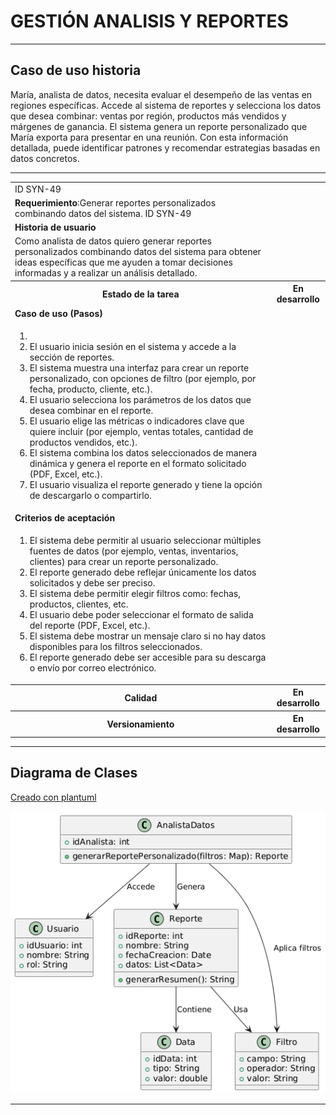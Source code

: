 # GESTIÓN ANALISIS Y REPORTES 

------

## Caso de uso historia 
María, analista de datos, necesita evaluar el desempeño de las ventas en regiones específicas. Accede al sistema de reportes y selecciona los datos que desea combinar: ventas por región, productos más vendidos y márgenes de ganancia. El sistema genera un reporte personalizado que María exporta para presentar en una reunión. Con esta información detallada, puede identificar patrones y recomendar estrategias basadas en datos concretos.

---

<table id="customers">
  <tr class="idtext principal">
    <td>ID SYN-49</td>
  </tr>
  <tr class="single text">
    <td><strong>Requerimiento</strong>:Generar reportes personalizados combinando datos del sistema. ID SYN-49</td>
  </tr>
  <tr class="single gray">
    <td><strong>Historia de usuario</strong></td>
  </tr>
  <tr class="single text">
    <td>Como analista de datos quiero generar reportes personalizados combinando datos del sistema para obtener ideas específicas que me ayuden a tomar decisiones informadas y a realizar un análisis detallado.
</td>
  </tr>
  <tr class="duo">
    <th class="gray"><strong>Estado de la tarea</strong></th>
    <th>En desarrollo</th>
  </tr>
  <tr class="single gray">
    <td><strong>Caso de uso (Pasos)</strong></td>
  </tr>
  <tr class="single text">
    <td>
        <ol>
            <li>
             <li>El usuario inicia sesión en el sistema y accede a la sección de reportes.</li>
            <li>El sistema muestra una interfaz para crear un reporte personalizado, con opciones de filtro (por ejemplo, por fecha, producto, cliente, etc.).</li>
            <li>El usuario selecciona los parámetros de los datos que desea combinar en el reporte.</li>
            <li>El usuario elige las métricas o indicadores clave que quiere incluir (por ejemplo, ventas totales, cantidad de productos vendidos, etc.).</li>
            <li>El sistema combina los datos seleccionados de manera dinámica y genera el reporte en el formato solicitado (PDF, Excel, etc.).</li>
            <li>El usuario visualiza el reporte generado y tiene la opción de descargarlo o compartirlo.</li>
          </ol>
   </td>
  </tr>
  <tr class="single gray">
    <td><strong>Criterios de aceptación</strong></td>
  </tr>
  <tr class="single text">
    <td>
        <ol>
              <li>El sistema debe permitir al usuario seleccionar múltiples fuentes de datos (por ejemplo, ventas, inventarios, clientes) para crear un reporte personalizado.</li>
              <li>El reporte generado debe reflejar únicamente los datos solicitados y debe ser preciso.</li>
              <li>El sistema debe permitir elegir filtros como: fechas, productos, clientes, etc.</li>
              <li>El usuario debe poder seleccionar el formato de salida del reporte (PDF, Excel, etc.).</li>
              <li>El sistema debe mostrar un mensaje claro si no hay datos disponibles para los filtros seleccionados.</li>
              <li>El reporte generado debe ser accesible para su descarga o envío por correo electrónico.</li>
 <tr class="duo">
    <th class="gray"><strong>Calidad</strong></th>
    <th>En desarrollo</th>
  </tr>
  <tr class="duo">
    <th class="gray"><strong>Versionamiento</strong></th>
    <th>En desarrollo</th>
  </tr>
</table>


---
## Diagrama de Clases
[Creado con plantuml](https://plantuml.com/es/)

![Image title](./assets/images/syn-51.png)

---
 